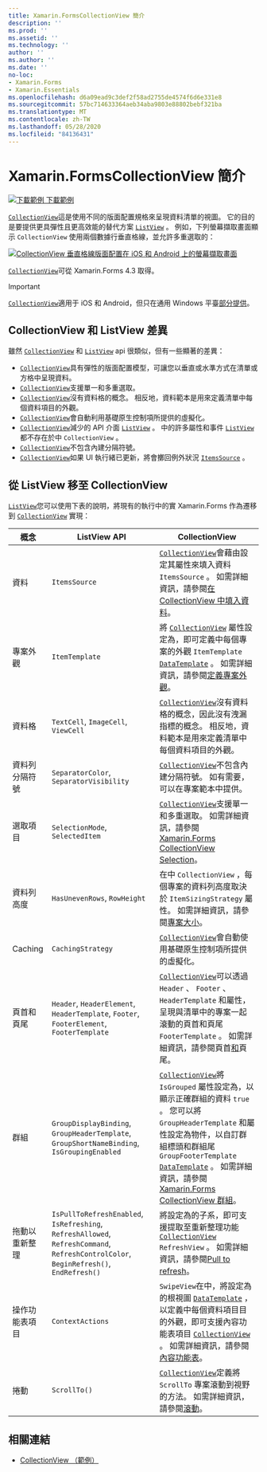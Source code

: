 ```yaml
---
title: Xamarin.FormsCollectionView 簡介
description: ''
ms.prod: ''
ms.assetid: ''
ms.technology: ''
author: ''
ms.author: ''
ms.date: ''
no-loc:
- Xamarin.Forms
- Xamarin.Essentials
ms.openlocfilehash: d6a09ead9c3def2f58ad2755de4574f6d6e331e8
ms.sourcegitcommit: 57bc714633364aeb34aba9803e88802bebf321ba
ms.translationtype: MT
ms.contentlocale: zh-TW
ms.lasthandoff: 05/28/2020
ms.locfileid: "84136431"
---
```

# <a name="xamarinforms-collectionview-introduction"></a>Xamarin.FormsCollectionView 簡介

[![下載範例 ](~/media/shared/download.png) 下載範例](https://docs.microsoft.com/samples/xamarin/xamarin-forms-samples/userinterface-collectionviewdemos/)

[`CollectionView`](xref:Xamarin.Forms.CollectionView)這是使用不同的版面配置規格來呈現資料清單的視圖。 它的目的是要提供更具彈性且更高效能的替代方案 [`ListView`](xref:Xamarin.Forms.ListView) 。 例如，下列螢幕擷取畫面顯示 `CollectionView` 使用兩個數據行垂直格線，並允許多重選取的：

[![CollectionView 垂直格線版面配置在 iOS 和 Android 上的螢幕擷取畫面](introduction-images/verticalgrid-multipleselection.png "具有多個選取範圍的 CollectionView 垂直格線版面配置")](introduction-images/verticalgrid-multipleselection-large.png#lightbox "具有多個選取範圍的 CollectionView 垂直格線版面配置")

[`CollectionView`](xref:Xamarin.Forms.CollectionView)可從 Xamarin.Forms 4.3 取得。

> [!IMPORTANT]
> [`CollectionView`](xref:Xamarin.Forms.CollectionView)適用于 iOS 和 Android，但只在通用 Windows 平臺[部分提供](https://gist.github.com/hartez/7d0edd4182dbc7de65cebc6c67f72e14)。

## <a name="collectionview-and-listview-differences"></a>CollectionView 和 ListView 差異

雖然 [`CollectionView`](xref:Xamarin.Forms.CollectionView) 和 [`ListView`](xref:Xamarin.Forms.ListView) api 很類似，但有一些顯著的差異：

- [`CollectionView`](xref:Xamarin.Forms.CollectionView)具有彈性的版面配置模型，可讓您以垂直或水準方式在清單或方格中呈現資料。
- [`CollectionView`](xref:Xamarin.Forms.CollectionView)支援單一和多重選取。
- [`CollectionView`](xref:Xamarin.Forms.CollectionView)沒有資料格的概念。 相反地，資料範本是用來定義清單中每個資料項目的外觀。
- [`CollectionView`](xref:Xamarin.Forms.CollectionView)會自動利用基礎原生控制項所提供的虛擬化。
- [`CollectionView`](xref:Xamarin.Forms.CollectionView)減少的 API 介面 [`ListView`](xref:Xamarin.Forms.ListView) 。 中的許多屬性和事件 [`ListView`](xref:Xamarin.Forms.ListView) 都不存在於中 `CollectionView` 。
- [`CollectionView`](xref:Xamarin.Forms.CollectionView)不包含內建分隔符號。
- [`CollectionView`](xref:Xamarin.Forms.CollectionView)如果 UI 執行緒已更新，將會擲回例外狀況 [`ItemsSource`](xref:Xamarin.Forms.ItemsView.ItemsSource) 。

## <a name="move-from-listview-to-collectionview"></a>從 ListView 移至 CollectionView

[`ListView`](xref:Xamarin.Forms.ListView)您可以使用下表的說明，將現有的執行中的實 Xamarin.Forms 作為遷移到 [`CollectionView`](xref:Xamarin.Forms.CollectionView) 實現：

| 概念 | ListView API | CollectionView |
|---|---|---|
| 資料 | `ItemsSource` | [`CollectionView`](xref:Xamarin.Forms.CollectionView)會藉由設定其屬性來填入資料 `ItemsSource` 。 如需詳細資訊，請參閱[在 CollectionView 中填入資料](populate-data.md#populate-a-collectionview-with-data)。 |
| 專案外觀 | `ItemTemplate` | 將 [`CollectionView`](xref:Xamarin.Forms.CollectionView) 屬性設定為，即可定義中每個專案的外觀 `ItemTemplate` [`DataTemplate`](xref:Xamarin.Forms.DataTemplate) 。 如需詳細資訊，請參閱[定義專案外觀](populate-data.md#define-item-appearance)。 |
| 資料格 | `TextCell`, `ImageCell`, `ViewCell` | [`CollectionView`](xref:Xamarin.Forms.CollectionView)沒有資料格的概念，因此沒有洩漏指標的概念。 相反地，資料範本是用來定義清單中每個資料項目的外觀。 |
| 資料列分隔符號 | `SeparatorColor`, `SeparatorVisibility` | [`CollectionView`](xref:Xamarin.Forms.CollectionView)不包含內建分隔符號。 如有需要，可以在專案範本中提供。 |
| 選取項目 | `SelectionMode`, `SelectedItem` | [`CollectionView`](xref:Xamarin.Forms.CollectionView)支援單一和多重選取。 如需詳細資訊，請參閱[ Xamarin.Forms CollectionView Selection](selection.md)。 |
| 資料列高度 | `HasUnevenRows`, `RowHeight` | 在中 `CollectionView` ，每個專案的資料列高度取決於 `ItemSizingStrategy` 屬性。 如需詳細資訊，請參閱[專案大小](layout.md#item-sizing)。|
| Caching | `CachingStrategy` | [`CollectionView`](xref:Xamarin.Forms.CollectionView)會自動使用基礎原生控制項所提供的虛擬化。 |
| 頁首和頁尾 | `Header`, `HeaderElement`, `HeaderTemplate`, `Footer`, `FooterElement`, `FooterTemplate` | [`CollectionView`](xref:Xamarin.Forms.CollectionView)可以透過 `Header` 、 `Footer` 、 `HeaderTemplate` 和屬性，呈現與清單中的專案一起滾動的頁首和頁尾 `FooterTemplate` 。 如需詳細資訊，請參閱頁首[和](layout.md#headers-and-footers)頁尾。 |
| 群組 | `GroupDisplayBinding`, `GroupHeaderTemplate`, `GroupShortNameBinding`, `IsGroupingEnabled` | [`CollectionView`](xref:Xamarin.Forms.CollectionView)將 `IsGrouped` 屬性設定為，以顯示正確群組的資料 `true` 。 您可以將 `GroupHeaderTemplate` 和屬性設定為物件，以自訂群組標頭和群組尾 `GroupFooterTemplate` [`DataTemplate`](xref:Xamarin.Forms.DataTemplate) 。 如需詳細資訊，請參閱[ Xamarin.Forms CollectionView 群組](grouping.md)。 |
| 拖動以重新整理 | `IsPullToRefreshEnabled`, `IsRefreshing`, `RefreshAllowed`, `RefreshCommand`, `RefreshControlColor`, `BeginRefresh()`, `EndRefresh()` | 將設定為的子系，即可支援提取至重新整理功能 [`CollectionView`](xref:Xamarin.Forms.CollectionView) `RefreshView` 。 如需詳細資訊，請參閱[Pull to refresh](populate-data.md#pull-to-refresh)。 |
| 操作功能表項目 | `ContextActions` | `SwipeView`在中，將設定為的根視圖 [`DataTemplate`](xref:Xamarin.Forms.DataTemplate) ，以定義中每個資料項目目的外觀，即可支援內容功能表項目 [`CollectionView`](xref:Xamarin.Forms.CollectionView) 。 如需詳細資訊，請參閱[內容功能表](populate-data.md#context-menus)。 |
| 捲動 | `ScrollTo()` | [`CollectionView`](xref:Xamarin.Forms.CollectionView)定義將 `ScrollTo` 專案滾動到視野的方法。 如需詳細資訊，請參閱[滾動](scrolling.md)。 |

## <a name="related-links"></a>相關連結

- [CollectionView （範例）](https://docs.microsoft.com/samples/xamarin/xamarin-forms-samples/userinterface-collectionviewdemos/)
